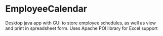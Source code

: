 # EmployeeCalendar
Desktop java app with GUI to store employee schedules, as well as view and print in spreadsheet form. Uses Apache POI library for Excel support
